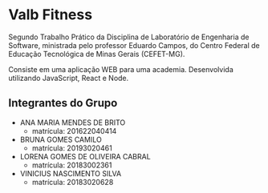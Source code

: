 # Valb Fitness

Segundo Trabalho Prático da Disciplina de Laboratório de Engenharia de Software, ministrada pelo professor Eduardo Campos, do Centro Federal de Educação Tecnológica de Minas Gerais (CEFET-MG). 

Consiste em uma aplicação WEB para uma academia. Desenvolvida utilizando JavaScript, React e Node.

## Integrantes do Grupo 

- ANA MARIA MENDES DE BRITO 
    - matrícula: 201622040414
- BRUNA GOMES CAMILO
    - matrícula: 20193020461
- LORENA GOMES DE OLIVEIRA CABRAL
    - matrícula: 20183002361
- VINICIUS NASCIMENTO SILVA
    - matrícula: 20183020628
